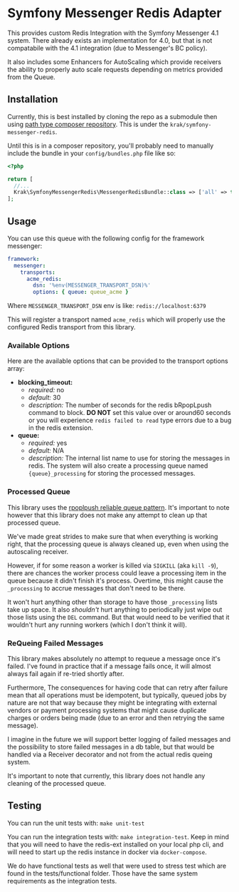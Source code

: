 # Symfony Messenger Redis Adapter

This provides custom Redis Integration with the Symfony Messenger 4.1 system. There already exists an implementation for 4.0, but that is not compatabile with the 4.1 integration (due to Messenger's BC policy).

It also includes some Enhancers for AutoScaling which provide receivers the ability to properly auto scale requests depending on metrics provided from the Queue.

## Installation

Currently, this is best installed by cloning the repo as a submodule then using [path type composer repository](https://getcomposer.org/doc/05-repositories.md#path). This is under the `krak/symfony-messenger-redis`.

Until this is in a composer repository, you'll probably need to manually include the bundle in your `config/bundles.php` file like so:


```php
<?php

return [
  //...
  Krak\SymfonyMessengerRedis\MessengerRedisBundle::class => ['all' => true],
];
```

## Usage

You can use this queue with the following config for the framework messenger:

```yaml
framework:
  messenger:
    transports:
      acme_redis:
        dsn: '%env(MESSENGER_TRANSPORT_DSN)%'
        options: { queue: queue_acme }
```

Where `MESSENGER_TRANSPORT_DSN` env is like: `redis://localhost:6379`

This will register a transport named `acme_redis` which will properly use the configured Redis transport from this library.

### Available Options

Here are the available options that can be provided to the transport options array:

- **blocking_timeout:**
  - *required:* no
  - *default:* 30
  - *description:* The number of seconds for the redis bRpopLpush command to block. **DO NOT** set this value over or around60 seconds or you will experience `redis failed to read` type errors due to a bug in the redis extension.
- **queue:**
  - *required:* yes
  - *default:* N/A
  - *description:* The internal list name to use for storing the messages in redis. The system will also create a processing queue named `{queue}_processing` for storing the processed messages.

### Processed Queue

This library uses the [rpoplpush reliable queue pattern](https://redis.io/commands/rpoplpush#pattern-reliable-queue). It's important to note however that this library does not make any attempt to clean up that processed queue.

We've made great strides to make sure that when everything is working right, that the processing queue is always cleaned up, even when using the autoscaling receiver.

However, if for some reason a worker is killed via `SIGKILL` (aka `kill -9`), there are chances the worker process could leave a processing item in the queue because it didn't finish it's process. Overtime, this might cause the `_processing` to accrue messages that don't need to be there.

It won't hurt anything other than storage to have those `_processing` lists take up space. It also *shouldn't* hurt anything to periodically just wipe out those lists using the `DEL` command. But that would need to be verified that it wouldn't hurt any running workers (which I don't think it will).

### ReQueing Failed Messages

This library makes absolutely no attempt to requeue a message once it's failed. I've found in practice that if a message fails once, it will almost always fail again if re-tried shortly after.

Furthermore, The consequences for having code that can retry after failure mean that all operations must be idempotent, but typically, queued jobs by nature are not that way because they might be integrating with external vendors or payment processing systems that might cause duplicate charges or orders being made (due to an error and then retrying the same message).

I imagine in the future we will support better logging of failed messages and the possibility to store failed messages in a db table, but that would be handled via a Receiver decorator and not from the actual redis queing system.

It's important to note that currently, this library does not handle any cleaning of the processed queue.

## Testing

You can run the unit tests with: `make unit-test`

You can run the integration tests with: `make integration-test`. Keep in mind that you will need to have the redis-ext installed on your local php cli, and will need to start up the redis instance in docker via `docker-compose`.

We do have functional tests as well that were used to stress test which are found in the tests/functional folder. Those have the same system requirements as the integration tests.
